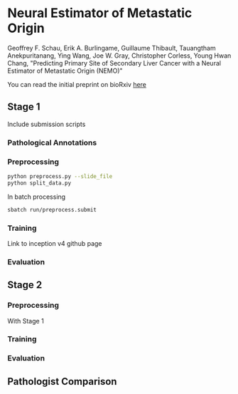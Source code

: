 # Neural Estimator of Metastatic Origin

Geoffrey F. Schau, Erik A. Burlingame, Guillaume Thibault, Tauangtham Anekpuritanang, Ying Wang, Joe W. Gray, Christopher Corless, Young Hwan Chang, "Predicting Primary Site of Secondary Liver Cancer with a Neural Estimator of Metastatic Origin (NEMO)"


You can read the initial preprint on bioRxiv [here](https://www.biorxiv.org/content/10.1101/689828v1)


## Stage 1

Include submission scripts


### Pathological Annotations

### Preprocessing

```bash
python preprocess.py --slide_file
python split_data.py
```

In batch processing

```bash
sbatch run/preprocess.submit
```

### Training

Link to inception v4 github page

### Evaluation


## Stage 2

### Preprocessing

With Stage 1

### Training

### Evaluation

## Pathologist Comparison



